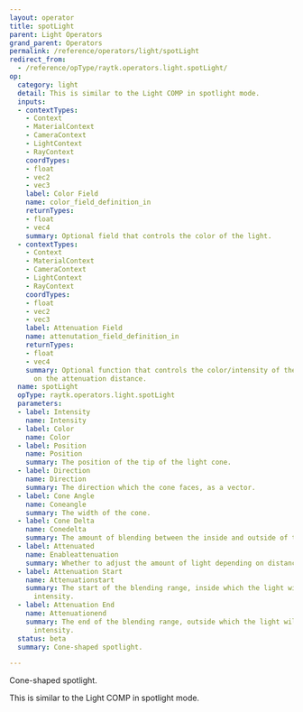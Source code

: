 ```yaml
---
layout: operator
title: spotLight
parent: Light Operators
grand_parent: Operators
permalink: /reference/operators/light/spotLight
redirect_from:
  - /reference/opType/raytk.operators.light.spotLight/
op:
  category: light
  detail: This is similar to the Light COMP in spotlight mode.
  inputs:
  - contextTypes:
    - Context
    - MaterialContext
    - CameraContext
    - LightContext
    - RayContext
    coordTypes:
    - float
    - vec2
    - vec3
    label: Color Field
    name: color_field_definition_in
    returnTypes:
    - float
    - vec4
    summary: Optional field that controls the color of the light.
  - contextTypes:
    - Context
    - MaterialContext
    - CameraContext
    - LightContext
    - RayContext
    coordTypes:
    - float
    - vec2
    - vec3
    label: Attenuation Field
    name: attenutation_field_definition_in
    returnTypes:
    - float
    - vec4
    summary: Optional function that controls the color/intensity of the light based
      on the attenuation distance.
  name: spotLight
  opType: raytk.operators.light.spotLight
  parameters:
  - label: Intensity
    name: Intensity
  - label: Color
    name: Color
  - label: Position
    name: Position
    summary: The position of the tip of the light cone.
  - label: Direction
    name: Direction
    summary: The direction which the cone faces, as a vector.
  - label: Cone Angle
    name: Coneangle
    summary: The width of the cone.
  - label: Cone Delta
    name: Conedelta
    summary: The amount of blending between the inside and outside of the cone.
  - label: Attenuated
    name: Enableattenuation
    summary: Whether to adjust the amount of light depending on distance.
  - label: Attenuation Start
    name: Attenuationstart
    summary: The start of the blending range, inside which the light will be at full
      intensity.
  - label: Attenuation End
    name: Attenuationend
    summary: The end of the blending range, outside which the light will be at zero
      intensity.
  status: beta
  summary: Cone-shaped spotlight.

---
```



Cone-shaped spotlight.

This is similar to the Light COMP in spotlight mode.